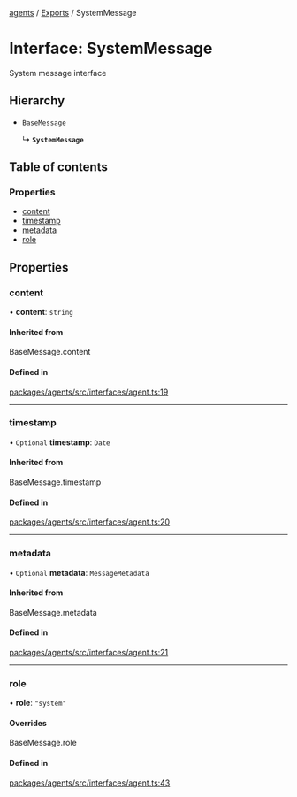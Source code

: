 <!-- 
 ⚠️  AUTO-GENERATED FILE - DO NOT EDIT MANUALLY
 This file is automatically generated by scripts/docs-generator.js
 To make changes, edit the source TypeScript files or update the generator script
-->

[agents](../../) / [Exports](../modules) / SystemMessage

# Interface: SystemMessage

System message interface

## Hierarchy

- `BaseMessage`

  ↳ **`SystemMessage`**

## Table of contents

### Properties

- [content](SystemMessage#content)
- [timestamp](SystemMessage#timestamp)
- [metadata](SystemMessage#metadata)
- [role](SystemMessage#role)

## Properties

### content

• **content**: `string`

#### Inherited from

BaseMessage.content

#### Defined in

[packages/agents/src/interfaces/agent.ts:19](https://github.com/woojubb/robota/blob/a69b4da7c5c53be6f90be7c6508928a6d39cf60b/packages/agents/src/interfaces/agent.ts#L19)

___

### timestamp

• `Optional` **timestamp**: `Date`

#### Inherited from

BaseMessage.timestamp

#### Defined in

[packages/agents/src/interfaces/agent.ts:20](https://github.com/woojubb/robota/blob/a69b4da7c5c53be6f90be7c6508928a6d39cf60b/packages/agents/src/interfaces/agent.ts#L20)

___

### metadata

• `Optional` **metadata**: `MessageMetadata`

#### Inherited from

BaseMessage.metadata

#### Defined in

[packages/agents/src/interfaces/agent.ts:21](https://github.com/woojubb/robota/blob/a69b4da7c5c53be6f90be7c6508928a6d39cf60b/packages/agents/src/interfaces/agent.ts#L21)

___

### role

• **role**: ``"system"``

#### Overrides

BaseMessage.role

#### Defined in

[packages/agents/src/interfaces/agent.ts:43](https://github.com/woojubb/robota/blob/a69b4da7c5c53be6f90be7c6508928a6d39cf60b/packages/agents/src/interfaces/agent.ts#L43)
